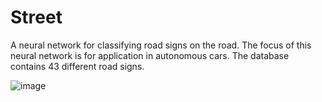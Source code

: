# Street
 A neural network for classifying road signs on the road.
The focus of this neural network is for application in autonomous cars. 
The database contains 43 different road signs.

![image](https://user-images.githubusercontent.com/73790661/231657855-50e9599d-6db0-4f28-99ce-c92884061464.png)

